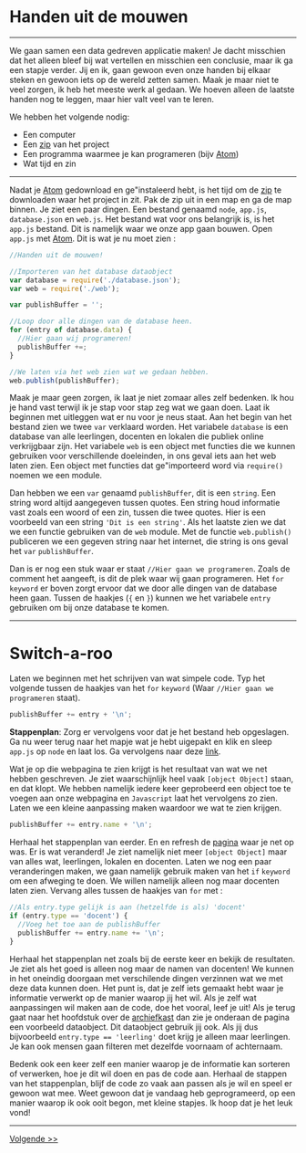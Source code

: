 # Handen uit de mouwen
---

We gaan samen een data gedreven applicatie maken! Je dacht misschien dat het alleen bleef bij wat vertellen en misschien een conclusie, maar ik ga een stapje verder. Jij en ik, gaan gewoon even onze handen bij elkaar steken en gewoon iets op de wereld zetten samen. Maak je maar niet te veel zorgen, ik heb het meeste werk al gedaan. We hoeven alleen de laatste handen nog te leggen, maar hier valt veel van te leren.

We hebben het volgende nodig:
  * Een computer
  * Een [zip](#) van het project
  * Een programma waarmee je kan programeren (bijv [Atom](http://atom.io))
  * Wat tijd en zin

---
Nadat je [Atom](http://atom.io) gedownload en ge"instaleerd hebt, is het tijd om de [zip](#) te downloaden waar het project in zit.
Pak de zip uit in een map en ga de map binnen. Je ziet een paar dingen. Een bestand genaamd `node`, `app.js`, `database.json` en `web.js`. Het bestand wat voor ons belangrijk is, is het `app.js` bestand. Dit is namelijk waar we onze app gaan bouwen. Open `app.js` met [Atom](http://atom.io). Dit is wat je nu moet zien :

```javascript
//Handen uit de mouwen!

//Importeren van het database dataobject
var database = require('./database.json');
var web = require('./web');

var publishBuffer = '';

//Loop door alle dingen van de database heen.
for (entry of database.data) {
  //Hier gaan wij programeren!
  publishBuffer +=;
}

//We laten via het web zien wat we gedaan hebben.
web.publish(publishBuffer);

```

Maak je maar geen zorgen, ik laat je niet zomaar alles zelf bedenken. Ik hou je hand vast terwijl ik je stap voor stap zeg wat we gaan doen. Laat ik beginnen met uitleggen wat er nu voor je neus staat. Aan het begin van het bestand zien we twee `var` verklaard worden. Het variabele `database` is een database van alle leerlingen, docenten en lokalen die publiek online verkrijgbaar zijn. Het variabele `web` is een object met functies die we kunnen gebruiken voor verschillende doeleinden, in ons geval iets aan het web laten zien. Een object met functies dat ge"importeerd word via `require()` noemen we een module.

Dan hebben we een `var` genaamd `publishBuffer`, dit is een `string`. Een string word altijd aangegeven tussen quotes. Een string houd informatie vast zoals een woord of een zin, tussen die twee quotes. Hier is een voorbeeld van een string `'Dit is een string'`. Als het laatste zien we dat we een functie gebruiken van de `web` module. Met de functie `web.publish()` publiceren we een gegeven string naar het internet, die string is ons geval het `var` `publishBuffer`.

Dan is er nog een stuk waar er staat `//Hier gaan we programeren`. Zoals de comment het aangeeft, is dit de plek waar wij gaan programeren. Het `for` `keyword` er boven zorgt ervoor dat we door alle dingen van de database heen gaan. Tussen de haakjes (`{` en `}`) kunnen we het variabele `entry` gebruiken om bij onze database te komen.

---

# Switch-a-roo

Laten we beginnen met het schrijven van wat simpele code. Typ het volgende tussen de haakjes van het `for` `keyword` (Waar `//Hier gaan we programeren` staat).

```javascript
publishBuffer += entry + '\n';
```
**Stappenplan**: Zorg er vervolgens voor dat je het bestand heb opgeslagen. Ga nu weer terug naar het mapje wat je hebt uigepakt en klik en sleep `app.js` op `node` en laat los. Ga vervolgens naar deze [link](http://localhost:1025).

 Wat je op die webpagina te zien krijgt is het resultaat van wat we net hebben geschreven. Je ziet waarschijnlijk heel vaak `[object Object]` staan, en dat klopt. We hebben namelijk iedere keer geprobeerd een object toe te voegen aan onze webpagina en `Javascript` laat het vervolgens zo zien. Laten we een kleine aanpassing maken waardoor we wat te zien krijgen.

```javascript
publishBuffer += entry.name + '\n';
```

Herhaal het stappenplan van eerder. En en refresh de [pagina](http://localhost:1025) waar je net op was.
Er is wat veranderd! Je ziet namelijk niet meer `[object Object]` maar van alles wat, leerlingen, lokalen en docenten. Laten we nog een paar veranderingen maken, we gaan namelijk gebruik maken van het `if` `keyword` om een afweging te doen. We willen namelijk alleen nog maar docenten laten zien. Vervang alles tussen de haakjes van `for` met :

```javascript
//Als entry.type gelijk is aan (hetzelfde is als) 'docent'
if (entry.type == 'docent') {
  //Voeg het toe aan de publishBuffer
  publishBuffer += entry.name += '\n';
}
```

Herhaal het stappenplan net zoals bij de eerste keer en bekijk de resultaten. Je ziet als het goed is alleen nog maar de namen van docenten! We kunnen in het oneindig doorgaan met verschilende dingen verzinnen wat we met deze data kunnen doen. Het punt is, dat je zelf iets gemaakt hebt waar je informatie verwerkt op de manier waarop jij het wil. Als je zelf wat aanpassingen wil maken aan de code, doe het vooral, leef je uit! Als je terug gaat naar het hoofdstuk over de [archiefkast](/opzoek) dan zie je onderaan de pagina een voorbeeld dataobject. Dit dataobject gebruik jij ook. Als jij dus bijvoorbeeld `entry.type == 'leerling'` doet krijg je alleen maar leerlingen. Je kan ook mensen gaan filteren met dezelfde voornaam of achternaam.

Bedenk ook een keer zelf een manier waarop je de informatie kan sorteren of verwerken, hoe je dit wil doen en pas de code aan. Herhaal de stappen van het stappenplan, blijf de code zo vaak aan passen als je wil en speel er gewoon wat mee. Weet gewoon dat je vandaag heb geprogrameerd, op een manier waarop ik ook ooit begon, met kleine stapjes. Ik hoop dat je het leuk vond!

---
[Volgende >>](/conclusie)
